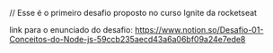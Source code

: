 // Esse é o primeiro desafio proposto no curso Ignite da rocketseat

link para o enunciado do desafio: https://www.notion.so/Desafio-01-Conceitos-do-Node-js-59ccb235aecd43a6a06bf09a24e7ede8